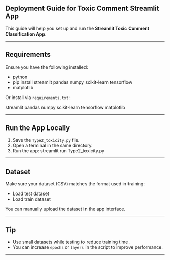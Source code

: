 
##  Deployment Guide for Toxic Comment Streamlit App

This guide will help you set up and run the **Streamlit Toxic Comment Classification App**.

---

##  Requirements

Ensure you have the following installed:

- python
- pip install streamlit pandas numpy scikit-learn tensorflow 
- matplotlib


Or install via `requirements.txt`:

streamlit
pandas
numpy
scikit-learn
tensorflow
matplotlib


---

## Run the App Locally

1. Save the `Type2_toxicity.py` file.
2. Open a terminal in the same directory.
3. Run the app: streamlit run Type2_toxicity.py

---


##  Dataset

Make sure your dataset (CSV) matches the format used in training:

- Load test dataset
- Load train dataset

You can manually upload the dataset in the app interface.

---

##  Tip

- Use small datasets while testing to reduce training time.
- You can increase `epochs` or `layers` in the script to improve performance.

---


